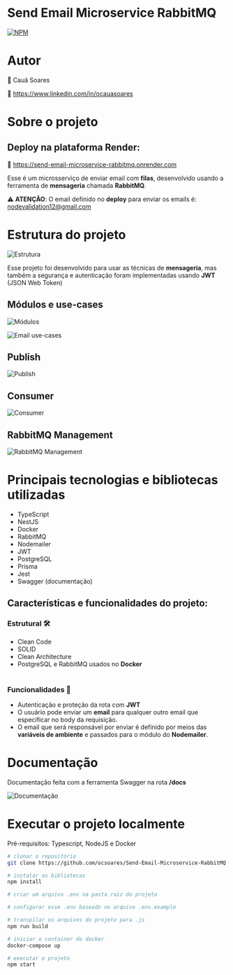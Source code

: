 # **Send Email Microservice RabbitMQ**

[![NPM](https://img.shields.io/npm/l/react)](https://github.com/neliocursos/exemplo-readme/blob/main/LICENSE)

# Autor

👤 Cauã Soares

💼 https://www.linkedin.com/in/ocauasoares

# Sobre o projeto

## Deploy na plataforma Render:

🚀 https://send-email-microservice-rabbitmq.onrender.com <br>

Esse é um microsserviço de enviar email com **filas**, desenvolvido usando a ferramenta de **mensageria** chamada **RabbitMQ**.

⚠️ **ATENÇÃO**: O email definido no **deploy** para enviar os emails é: nodevalidation12@gmail.com

# Estrutura do projeto

![Estrutura](https://raw.githubusercontent.com/ocsoares/images/master/send-email-microservice-rabbitmq/structure.png)

Esse projeto foi desenvolvido para usar as técnicas de **mensageria**, mas também a segurança e autenticação foram implementadas usando **JWT** (JSON Web Token)

## Módulos e use-cases

![Módulos](https://raw.githubusercontent.com/ocsoares/images/master/send-email-microservice-rabbitmq/modules.png)

![Email use-cases](https://raw.githubusercontent.com/ocsoares/images/master/send-email-microservice-rabbitmq/email-use-cases.jpg)

## Publish

![Publish](https://raw.githubusercontent.com/ocsoares/images/master/send-email-microservice-rabbitmq/publish.png)

## Consumer

![Consumer](https://raw.githubusercontent.com/ocsoares/images/master/send-email-microservice-rabbitmq/consumer.jpg)

## RabbitMQ Management

![RabbitMQ Management](https://raw.githubusercontent.com/ocsoares/images/master/send-email-microservice-rabbitmq/rabbitmq-management.jpg)

# Principais tecnologias e bibliotecas utilizadas

-   TypeScript
-   NestJS
-   Docker
-   RabbitMQ
-   Nodemailer
-   JWT
-   PostgreSQL
-   Prisma
-   Jest
-   Swagger (documentação)

## Características e funcionalidades do projeto:

### Estrutural 🛠️

-   Clean Code
-   SOLID
-   Clean Architecture
-   PostgreSQL e RabbitMQ usados no **Docker**
    <br>
    <br>

### Funcionalidades 🎯

-   Autenticação e proteção da rota com **JWT**
-   O usuário pode enviar um **email** para qualquer outro email que especificar no body da requisição.
-   O email que será responsável por enviar é definido por meios das **variáveis de ambiente** e passados para o módulo do **Nodemailer**.

# Documentação

Documentação feita com a ferramenta Swagger na rota **/docs**

![Documentação](https://raw.githubusercontent.com/ocsoares/images/master/send-email-microservice-rabbitmq/docs.png)

# Executar o projeto localmente

Pré-requisitos: Typescript, NodeJS e Docker

```bash
# clonar o repositório
git clone https://github.com/ocsoares/Send-Email-Microservice-RabbitMQ

# instalar as bibliotecas
npm install

# criar um arquivo .env na pasta raíz do projeto

# configurar esse .env baseado no arquivo .env.example

# transpilar os arquivos do projeto para .js
npm run build

# iniciar o container do docker
docker-compose up

# executar o projeto
npm start
```

